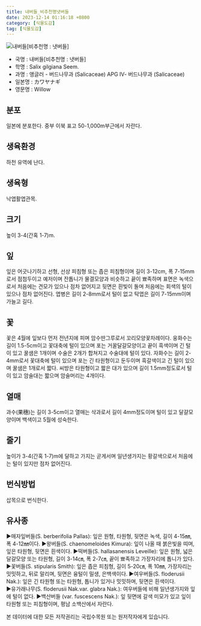```yaml
---
title: 내버들_비추천명냇버들
date: 2023-12-14 01:16:18 +0800
category: [식물도감]
tag: [식물도감]
---
```




![내버들[비추천명 : 냇버들]](/fileUpload/plants/basic/Salicaceae/Salix/16835/16835_1_th2.jpg)
- 국명 : 내버들[비추천명 : 냇버들]
- 학명 : Salix gilgiana Seem.
- 과명 : 앵글러 - 버드나무과 (Salicaceae) APG Ⅳ- 버드나무과 (Salicaceae)
- 일본명 : カワヤナギ
- 영문명 : Willow


## 분포
일본에 분포한다. 중부 이북 표고 50-1,000m부근에서 자란다.
## 생육환경
하천 유역에 난다.
## 생육형
낙엽활엽관목.
## 크기
높이 3-4(간혹 1-7)m.
## 잎
잎은 어긋나기하고 선형, 선상 피침형 또는 좁은 피침형이며 길이 3-12cm, 폭 7-15mm로서 점첨두이고 예저이며 잔톱니가 물결모양과 비슷하고 끝이 뾰족하며 표면은 녹색으로서 처음에는 견모가 있으나 점차 없어지고 뒷면은 흰빛이 돌며 처음에는 회색의 털이 있으나 점차 없어진다. 엽병은 길이 2-8mm로서 털이 없고 탁엽은 길이 7-15mm이며 가늘고 길다.
## 꽃
꽃은 4월에 잎보다 먼저 전년지에 피며 암수딴그루로서 꼬리모양꽃차례이다. 웅화수는 길이 1.5-5cm이고 꽃대축에 털이 있으며 포는 거꿀달걀모양이고 끝이 흑색이며 긴 털이 있고 꿀샘은 1개이며 수술은 2개가 합쳐지고 수술대에 털이 있다. 자화수는 길이 2-4mm로서 꽃대축에 털이 있으며 포는 긴 타원형이고 둔두이며 흑갈색이고 긴 털이 있으며 꿀샘은 1개로서 짧다. 씨방은 타원형이고 짧은 대가 있으며 길이 1.5mm정도로서 털이 있고 암술대는 짧으며 암술머리는 4개이다.
## 열매
과수(果穗)는 길이 3-5cm이고 열매는 삭과로서 길이 4mm정도이며 털이 있고 달걀모양이며 백색이고 5월에 성숙한다.
## 줄기
높이가 3-4(간혹 1-7)m에 달하고 가지는 곧게서며 일년생가지는 황갈색으로서 처음에는 털이 있지만 점차 없어진다.
## 번식방법
삽목으로 번식한다.
## 유사종
▶매자잎버들(S. berberifolia Pallas): 잎은 원형, 타원형, 뒷면은 녹색, 길이 4-15㎜, 폭 4-12㎜이다. ▶왕버들(S. chaenomeloides Kimura): 잎이 나올 때 붉은빛을 띠며, 잎은 타원형, 뒷면은 흰색이다. ▶떡버들(S. hallasanensis Leveille): 잎은 원형, 넓은 달걀모양 또는 타원형, 길이 3-14㎝, 폭 2-7㎝, 끝이 뾰족하고 가장자리에 톱니가 있다. ▶꽃버들(S. stipularis Smith): 잎은 좁은 피침형, 길이 5-20㎝, 폭 10㎜, 가장자리는 밋밋하고, 뒤로 말리며, 뒷면은 융털이 밀생, 은백색이다. ▶여우버들(S. floderusii Nak.): 잎은 긴 타원형 또는 타원형, 톱니가 있거나 밋밋하며, 뒷면은 흰색이다.    ▶유가래나무(S. floderusii Nak.var. glabra Nak.):  여우버들에 비해 일년생가지와 잎에 털이 없다. ▶백산버들 (var. fuscescens Nak.): 잎 뒷면에 갈색 미모가 있고 잎이 타원형 또는 피침형이며, 평남 소백산에서 자란다. 







본 데이터에 대한 모든 저작권리는 국립수목원 또는 원저작자에게 있습니다.

